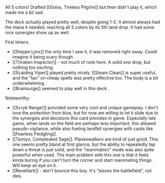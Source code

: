 All 5 colors! Drafted [[Golos, Tireless Pilgrim]] but then didn't play it, which made me a bit sad.

The deck actually played pretty well, despite going 1-2. It almost always had the mana it needed, reaching all 5 colors by its 5th land drop. It had some nice synergies show up as well.

First timers:

- [[Steppe Lynx]] the only time I saw it, it was removed right away. Could imagine it being scary though.
- [[Thraben Inspector]] - not much of note here. A solid one drop, but nothing too exciting.
- [[Scalding Viper]] played pretty nicely. [[Steam Clean]] is super useful, and the "tax" on cheap spells was pretty effective too. The body is a bit underwhelming.
- [[Brainsurge]] seemed to play well in this deck.

Noteworthy:

- [[Scryb Ranger]] provided some very cool and unique gameplay.  I don't love the protection from blue, but for now am willing to let it slide due to the synergies and decisions this card provides in game. Especially late game, when lands on the field are perhaps less important, this allowed pseudo-vigilance, while also fueling landfall synergies with cards like [[Fearless Fledgling]].
- [[Tamiyo, Compleated Sage]]. Planeswalkers are kind of just good. This one seems pretty bland at first glance, but the ability to repeatedly tap down a threat is just solid, and the "reanimation" mode was also quite powerful when used. The main problem with this one is that it feels kinda boring if you can't turn the corner and start reanimating things. Will keep an eye on it.
- [[Reveillark]] - don't bounce this boy. It's "leaves the battlefield", not dies.

